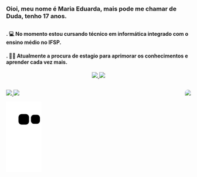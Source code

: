### Oioi, meu nome é Maria Eduarda, mais pode me chamar de Duda, tenho 17 anos. 
##
  <h4> . 💻 No momento estou cursando técnico em informática integrado com o ensino médio no IFSP.</h4>
  <h4> . 🏃🏽 Atualmente a procura de estagio para aprimorar os conhecimentos e aprender cada vez mais.</h4>

  <div align="center">
    <a href="https://github.com/MariaEduardaBernardo">
    <img height="180em" src="https://github-readme-stats.vercel.app/api?username=MariaEduardaBernardo&show_icons=true&theme=cobalt&include_all_commits=true&count_private=true"/>
    <img height="180em" src="https://github-readme-stats.vercel.app/api/top-langs/?username=MariaEduardaBernardo&layout=compact&langs_count=7&theme=cobalt"/>
 </div>
  
##
  
 <div>
    <a href="https://www.linkedin.com/in/maria-eduarda-3a5603141/">
    <img src="https://img.shields.io/badge/LinkedIn-0077B5?style=for-the-badge&logo=linkedin&logoColor=white">
    <img align="right" height="160" style="border-radius:50px;" src="https://i.picasion.com/pic92/81764e605184900be615ece3e484b487.gif">
    <a href="https://mail.google.com/mail/u/0/#inbox?compose=CllgCKCDktTqZfBGqqHxwbPSnlDLZxvHrbvJdjdXjBsxSqhtTvrmDzHVSRllLBvGgKRRksxJCKg">
    <img src="https://img.shields.io/badge/Gmail-D14836?style=for-the-badge&logo=gmail&logoColor=white">
 </div>
 
<div>
  
  ![Snake animation](https://github.com/MariaEduardaBernardo/MariaEduardaBernardo/blob/output/github-contribution-grid-snake.svg)
  
</div>

